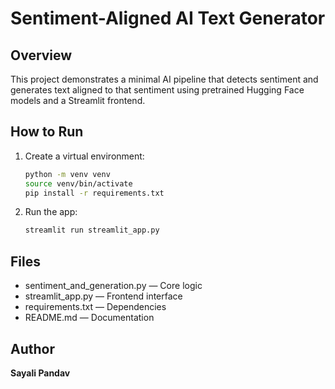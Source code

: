 # Sentiment-Aligned AI Text Generator

## Overview
This project demonstrates a minimal AI pipeline that detects sentiment and generates text aligned to that sentiment using pretrained Hugging Face models and a Streamlit frontend.

## How to Run
1. Create a virtual environment:
   ```bash
   python -m venv venv
   source venv/bin/activate
   pip install -r requirements.txt
   ```

2. Run the app:
   ```bash
   streamlit run streamlit_app.py
   ```

## Files
- sentiment_and_generation.py — Core logic
- streamlit_app.py — Frontend interface
- requirements.txt — Dependencies
- README.md — Documentation

## Author
**Sayali Pandav**
